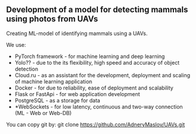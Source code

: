 ## Development of a model for detecting mammals using photos from UAVs

Creating ML-model of identifying mammals using a UAVs. 

We use:
- PyTorch framework  - for machine learning and deep learning
- Yolo?? - due to the its flexibility, high speed and accuracy of object detection
- Cloud.ru - as an assistant for the development, deployment and scaling of machine learning application
- Docker - for due to reliability, ease of deployment and scalability
- Flask or FastApi - for web application development
- PostgreSQL - as a storage for data
- *WebSockets - for low latency, continuous and two-way connection (ML - Web or Web-DB)

You can copy git by:
git clone https://github.com/AdneryMaslov/UAVs.git
